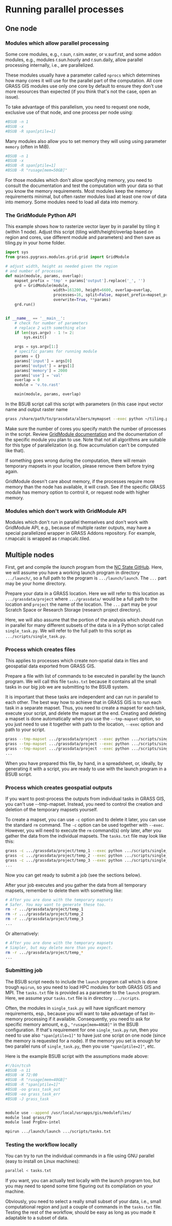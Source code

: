 # Running parallel processes

## One node

### Modules which allow parallel processing

Some core modules, e.g., r.sun, r.sim.water, or v.surf.rst, and some addon modules, e.g.,
modules r.sun.hourly and r.sun.daily, allow parallel processing internally,
i.e., are parallelized.

These modules usually have a parameter called `nprocs` which determines how many cores
it will use for the parallel part of the computation. All core GRASS GIS modules use only
one core by default to ensure they don't use more resources than expected
(if you think that's not the case, open an issue).

To take advantage of this parallelism, you need to request one node, exclusive use of that node,
and one process per node using:

```sh
#BSUB -n 1
#BSUB -x
#BSUB -R span[ptile=1]
```

Many modules also allow you to set memory they will using using parameter `memory`
(often in MiB).

```sh
#BSUB -n 1
#BSUB -x
#BSUB -R span[ptile=1]
#BSUB -R "rusage[mem=50GB]"
```

For those modules which don't allow specifying memory, you need to consult
the documentation and test the computation with your data so that you know
the memory requirements. Most modules keep the memory requirements minimal,
but often raster modules load at least one row of data into memory.
Some modules need to load all data into memory.

### The GridModule Python API

This example shows how to rasterize vector layer by in parallel by tiling it (within 1 node).
Adjust this script (tiling width/height/overlap based on region and cores,
use different module and parameters)
and then save as tiling.py in your home folder.

```python
import sys
from grass.pygrass.modules.grid.grid import GridModule

# adjust width, height as needed given the region
# and number of processes
def main(module, params, overlap):
    mapset_prefix = 'tmp' + params['output'].replace('_', '')
    grd = GridModule(module,
                     width=161200, height=6600, overlap=overlap,
                     processes=16, split=False, mapset_prefix=mapset_prefix,
                     overwrite=True, **params)
    grd.run()


if __name__ == '__main__':
    # check for number of parameters
    # replace 2 with something else
    if len(sys.argv) - 1 != 2:
        sys.exit()

    args = sys.argv[1:]
    # specific params for running module
    params = {}
    params['input'] = args[0]
    params['output'] = args[1]
    params['memory'] = 2000
    params['use'] = 'val'
    overlap = 0
    module = 'v.to.rast'

    main(module, params, overlap)
```

In the BSUB script call this script with parameters (in this case input vector name and output raster name
```sh
grass /share/path/to/grassdata/albers/mymapset --exec python ~/tiling.py roads roads_rasterized
```
Make sure the number of cores you specify match the number of processes in the script.
Review [GridModule documentation](https://grass.osgeo.org/grass78/manuals/libpython/pygrass.modules.grid.html) and the documentation of the specific module you plan to use. Note that not all algorithms are suitable for this type of parallelization (e.g. flow accumulation can't be computed like that).

If something goes wrong during the computation, there will remain temporary mapsets in your location, please remove them before trying again.

GridModule doesn't care about memory, if the processes require more memory than the node has available, it will crash. See if the specific GRASS module has memory option to control it, or request node with higher memory.

### Modules which don't work with GridModule API

Modules which don't run in parallel themselves and don't work with GridModule API,
e.g., because of multiple raster outputs, may have a special parallelized wrapper
in GRASS Addons repository. For example, r.mapcalc is wrapped as r.mapcalc.tiled.

## Multiple nodes

First, get and compile the *launch* program from the
[NC State GitHub](https://github.ncsu.edu/lllowe/launch/).
Here, we will assume you have a working launch program in
directory `.../launch/`, so a full path to the program is `.../launch/launch`.
The `...` part may be your home directory.

Prepare your data in a GRASS location. Here we will refer to this location as
`.../grassdata/project` where `.../grassdata/` would be a full path to the
location and `project` the name of the location.
The `...` part may be your Scratch Space or Research Storage
(research project directory).

Here, we will also assume that the portion of the analysis which should run in parallel
for many different subsets of the data is in a Python script called `single_task.py`.
We will refer to the full path to this script as `.../scripts/single_task.py`.

### Process which creates files

This applies to processes which create non-spatial data in files and geospatial data
exported from GRASS GIS.

Prepare a file with list of commands to be executed in parallel by the launch program.
We will call this file `tasks.txt` because it contains all the small tasks in our big
job we are submitting to the BSUB system.

It is important that these tasks are independent and can run in parallel to each other.
The best way how to achieve that in GRASS GIS is to run each task in a separate mapset.
Thus, you need to create a mapset for each task, execute your script, and delete the
mapset at the end. Creating and deleting a mapset is done automatically when you use
the `--tmp-mapset` option, so you just need to use it together with path to the
location, `--exec` option and path to your script.

```sh
grass --tmp-mapset .../grassdata/project --exec python .../scripts/single_task.py output=out_1.txt coordinates=518205,3485625
grass --tmp-mapset .../grassdata/project --exec python .../scripts/single_task.py output=out_2.txt coordinates=518235,3485625
grass --tmp-mapset .../grassdata/project --exec python .../scripts/single_task.py output=out_3.txt coordinates=518265,3485625
...
```

When you have prepared this file, by hand, in a spreadsheet, or, ideally, by generating
it with a script, you are ready to use with the launch program in a BSUB script.

### Process which creates geospatial outputs

If you want to post-process the outputs from individual tasks in GRASS GIS,
you can't use --tmp-mapset. Instead, you need to control the creation and deletion
of the temporary mapsets yourself.

To create a mapset, you can use `-c` option and to delete it later, you can use
the standard `rm` command. The `-c` option can be used together with `--exec`.
However, you will need to execute the `rm` command(s) only later, after you gather
the data from the individual mapsets. The `tasks.txt` file may look like this:

```sh
grass -c .../grassdata/project/temp_1 --exec python .../scripts/single_task.py coordinates=518265,3485625
grass -c .../grassdata/project/temp_2 --exec python .../scripts/single_task.py coordinates=518235,3485625
grass -c .../grassdata/project/temp_3 --exec python .../scripts/single_task.py coordinates=518265,3485625
...
```

Now you can get ready to submit a job (see the sections below).

After your job executes and you gather the data from all temporary mapsets,
remember to delete them with something like:

```sh
# After you are done with the temporary mapsets
# Safer. You may want to generate these too.
rm -r .../grassdata/project/temp_1
rm -r .../grassdata/project/temp_2
rm -r .../grassdata/project/temp_3
...
```

Or alternatively:

```sh
# After you are done with the temporary mapsets
# Simpler, but may delete more than you expect.
rm -r .../grassdata/project/temp_*
...
```

### Submitting job

The BSUB script needs to include the `launch` program call
which is done trough `mpirun`, so you need to load HPC modules
for both GRASS GIS and MPI. The `tasks.txt` file is provided as a parameter
to the `launch` program. Here, we assume your `tasks.txt` file is in
directory `.../scripts`.

Often, the modules in `single_task.py` will have significant memory requirements,
esp., because you will want to take advantage of fast in-memory processing
if it available. Consequently, you need to ask for specific memory amount,
e.g., `"rusage[mem=40GB]"` in the BSUB configuration. If that's requirement for one
`single_task.py` run, then you need to use also `"span[ptile=1]"` to have just
one script on one node (since the memory is requested for a node). If the memory
you set is enough for two parallel runs of `single_task.py`, then
you use `"span[ptile=2]"`, etc.

Here is the example BSUB script with the assumptions made above:

```sh
#!/bin/tcsh
#BSUB -n 11
#BSUB -W 72:00
#BSUB -R "rusage[mem=40GB]"
#BSUB -R "span[ptile=1]"
#BSUB -oo grass_task_out
#BSUB -eo grass_task_err
#BSUB -J grass_task


module use --append /usr/local/usrapps/gis/modulefiles/
module load grass/79
module load PrgEnv-intel

mpirun .../launch/launch .../scripts/tasks.txt
```

### Testing the workflow locally

You can try to run the individual commands in a file using GNU parallel
(easy to install on Linux machines):

```sh
parallel < tasks.txt
```

If you want, you can actually test locally with the launch program too,
but you may need to spend some time figuring out its compilation on your machine.

Obviously, you need to select a really small subset of your data,
i.e., small computational region and just a couple of commands in the
`tasks.txt` file.
Testing the rest of the workflow, should be easy as long as you made it adaptable
to a subset of data.

